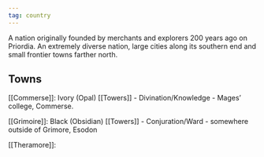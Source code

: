 ```yaml
---
tag: country
---
```

A nation originally founded by merchants and explorers 200 years ago on Priordia. An extremely diverse nation, large cities along its southern end and small frontier towns farther north.

## Towns
[[Commerse]]:
Ivory (Opal) [[Towers]] - Divination/Knowledge - Mages’ college, Commerse.

[[Grimoire]]:
Black (Obsidian) [[Towers]] - Conjuration/Ward - somewhere outside of Grimore, Esodon

[[Theramore]]: